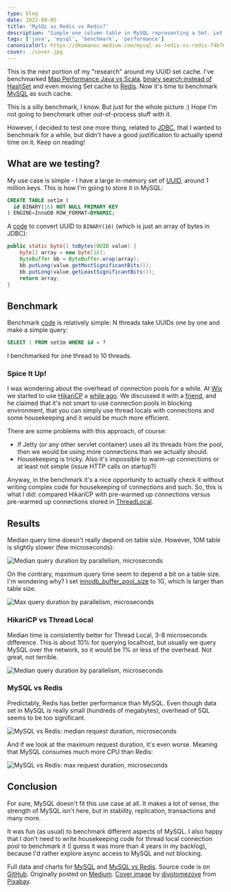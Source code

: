 ```yaml
---
type: blog
date: 2022-09-05
title: 'MySQL as Redis vs Redis?'
description: "Simple one column table in MySQL representing a Set. Let's benchmark it (against Redis)!"
tags: ['java', 'mysql', 'benchmark', 'performance']
canonicalUrl: https://dkomanov.medium.com/mysql-as-redis-vs-redis-74b788af9c6f
cover: ./cover.jpg
---
```


This is the next portion of my "research" around my UUID set cache. I've benchmarked [Map Performance Java vs Scala](/p/map-performance-java-vs-scala), [binary search instead of HashSet](/p/replacing-hash-set-with-sorted-array-in-java) and even moving Set cache to [Redis](/p/ultimate-off-heap-hash-set-using-redis). Now it's time to benchmark [MySQL](https://www.mysql.com/) as such cache.

This is a silly benchmark, I know. But just for the whole picture :) Hope I'm not going to benchmark other out-of-process stuff with it.

However, I decided to test one more thing, related to [JDBC](https://en.wikipedia.org/wiki/Java_Database_Connectivity), that I wanted to benchmark for a while, but didn't have a good justification to actually spend time on it. Keep on reading!

## What are we testing?

My use case is simple - I have a large in-memory set of [UUID](https://cr.openjdk.java.net/~iris/se/17/latestSpec/api/java.base/java/util/UUID.html), around 1 million keys. This is how I'm going to store it in MySQL:
```sql
CREATE TABLE set1m (
  id BINARY(16) NOT NULL PRIMARY KEY
) ENGINE=InnoDB ROW_FORMAT=DYNAMIC;
```

A [code](https://github.com/dkomanov/stuff/blob/18457ede0177648f611fdce9e962c403e4ac2a21/src/com/komanov/mysql/hashset/UuidHelper.java#L10) to convert UUID to `BINARY(16)` (which is just an array of bytes in JDBC):

```java
public static byte[] toBytes(UUID value) {
    byte[] array = new byte[16];
    ByteBuffer bb = ByteBuffer.wrap(array);
    bb.putLong(value.getMostSignificantBits());
    bb.putLong(value.getLeastSignificantBits());
    return array;
}
```

## Benchmark

Benchmark [code](https://github.com/dkomanov/stuff/blob/18457ede0177648f611fdce9e962c403e4ac2a21/src/com/komanov/mysql/hashset/perf/PerfTester.java) is relatively simple: N threads take UUIDs one by one and make a simple query:

```sql
SELECT 1 FROM set1m WHERE id = ?
```

I benchmarked for one thread to 10 threads.


### Spice It Up!

I was wondering about the overhead of connection pools for a while. At [Wix](https://www.wix.com/) we started to use [HikariCP](https://github.com/brettwooldridge/HikariCP/) a [while ago](https://www.wix.engineering/post/how-does-hikaricp-compare-to-other-connection-pools). We discussed it with a [friend](https://twitter.com/nukemberg), and he claimed that it's not smart to use connection pools in blocking environment, that you can simply use thread locals with connections and some housekeeping and it would be much more efficient.

There are some problems with this approach, of course:
* If Jetty (or any other servlet container) uses all its threads from the pool, then we would be using more connections than we actually should.
* Housekeeping is tricky. Also it's impossible to warm-up connections or at least not simple (issue HTTP calls on startup?)

Anyway, in the benchmark it's a nice opportunity to actually check it without writing complex code for housekeeping of connections and such. So, this is what I did: compared HikariCP with pre-warmed up connections versus pre-warmed up connections stored in [ThreadLocal](https://docs.oracle.com/en/java/javase/17/docs/api/java.base/java/lang/ThreadLocal.html).

## Results

Median query time doesn't really depend on table size. However, 10M table is slightly slower (few microseconds):

![Median query duration by parallelism, microseconds](./all-sizes-median.png)

On the contrary, maximum query time seem to depend a bit on a table size. I'm wondering why? I set [innodb_buffer_pool_size](https://dev.mysql.com/doc/refman/8.0/en/innodb-parameters.html#sysvar_innodb_buffer_pool_size) to 1G, which is larger than table size.

![Max query duration by parallelism, microseconds](./all-sizes-max.png)

### HikariCP vs Thread Local

Median time is consistently better for Thread Local, 3-8 microseconds difference. This is about 10% for querying localhost, but usually we query MySQL over the network, so it would be 1% or less of the overhead. Not great, not terrible.

![Median query duration by parallelism, microseconds](./hikari-vs-thread-local.png)

### MySQL vs Redis

Predictably, Redis has better performance than MySQL. Even though data set in MySQL is really small (hundreds of megabytes), overhead of SQL seems to be too significant.

![MySQL vs Redis: median request duration, microseconds](./mysql-vs-redis-median.png)

And if we look at the maximum request duration, it's even worse. Meaning that MySQL consumes much more CPU than Redis:

![MySQL vs Redis: max request duration, microseconds](./mysql-vs-redis-max.png)

## Conclusion

For sure, MySQL doesn't fit this use case at all. It makes a lot of sense, the strength of MySQL isn't here, but in stability, replication, transactions and many more.

It was fun (as usual) to benchmark different aspects of MySQL. I also happy that I don't need to write housekeeping code for thread local connection pool to benchmark it (I guess it was more than 4 years in my backlog), because I'd rather explore async access to MySQL and not blocking.


Full data and charts for [MySQL](https://docs.google.com/spreadsheets/d/1KIqIylWCsy0pc6a9gTDzlckxCe3ppbMu3f7OaIlnnAg) and [MySQL vs Redis](https://docs.google.com/spreadsheets/d/1f4gG-muUXa_wYlLxlLMRUk4cRT8UQCfLxoGgza-Mv-k). Source code is on [GitHub](https://github.com/dkomanov/stuff/commit/30101587ec9ecaddcf0e0f706f4565b22e3d5739). Originally posted on [Medium](https://dkomanov.medium.com/mysql-as-redis-vs-redis-74b788af9c6f). [Cover image](https://pixabay.com/illustrations/truck-vehicle-transport-cut-off-6578684/) by [divotomezove](https://pixabay.com/users/divotomezove-1979640) from [Pixabay](https://pixabay.com/).
